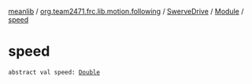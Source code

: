 [meanlib](../../../index.md) / [org.team2471.frc.lib.motion.following](../../index.md) / [SwerveDrive](../index.md) / [Module](index.md) / [speed](./speed.md)

# speed

`abstract val speed: `[`Double`](https://kotlinlang.org/api/latest/jvm/stdlib/kotlin/-double/index.html)
